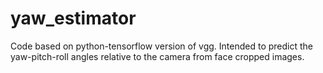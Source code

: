 # yaw_estimator

Code based on python-tensorflow version of vgg. Intended to predict the yaw-pitch-roll angles relative to the camera from face cropped images.